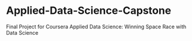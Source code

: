 # Applied-Data-Science-Capstone
Final Project for Coursera Applied Data Science: Winning Space Race with Data Science

